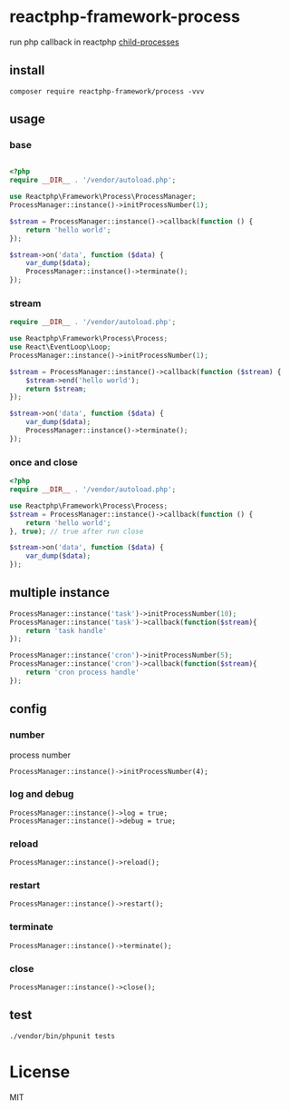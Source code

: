 # reactphp-framework-process

run php callback in reactphp [child-processes](https://github.com/reactphp/child-process)

## install

```
composer require reactphp-framework/process -vvv
```

## usage

### base
```php

<?php
require __DIR__ . '/vendor/autoload.php';

use Reactphp\Framework\Process\ProcessManager;
ProcessManager::instance()->initProcessNumber(1);

$stream = ProcessManager::instance()->callback(function () {
    return 'hello world';
});

$stream->on('data', function ($data) {
    var_dump($data);
    ProcessManager::instance()->terminate();
});
```

### stream

```php
require __DIR__ . '/vendor/autoload.php';

use Reactphp\Framework\Process\Process;
use React\EventLoop\Loop;
ProcessManager::instance()->initProcessNumber(1);

$stream = ProcessManager::instance()->callback(function ($stream) {
    $stream->end('hello world');
    return $stream;
});

$stream->on('data', function ($data) {
    var_dump($data);
    ProcessManager::instance()->terminate();
});

```

### once and close

```php
<?php
require __DIR__ . '/vendor/autoload.php';

use Reactphp\Framework\Process\Process;
$stream = ProcessManager::instance()->callback(function () {
    return 'hello world';
}, true); // true after run close

$stream->on('data', function ($data) {
    var_dump($data);
});
```

## multiple  instance

```php
ProcessManager::instance('task')->initProcessNumber(10);
ProcessManager::instance('task')->callback(function($stream){
    return 'task handle'
});

ProcessManager::instance('cron')->initProcessNumber(5);
ProcessManager::instance('cron')->callback(function($stream){
    return 'cron process handle'
});
```

## config

### number

process number

```
ProcessManager::instance()->initProcessNumber(4);
```

### log and debug

```
ProcessManager::instance()->log = true;
ProcessManager::instance()->debug = true;
```

### reload 

```
ProcessManager::instance()->reload();
```

### restart

```
ProcessManager::instance()->restart();
```

### terminate

```
ProcessManager::instance()->terminate();
```

### close

```
ProcessManager::instance()->close();
```

## test

```
./vendor/bin/phpunit tests
```

# License

MIT
